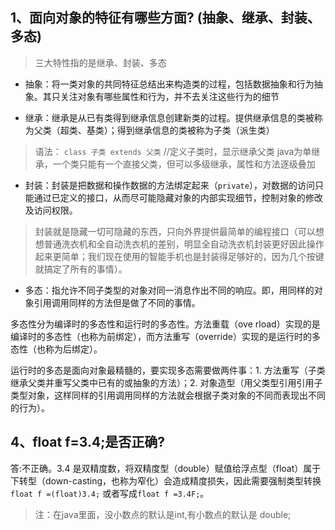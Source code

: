 ## 1、面向对象的特征有哪些方面? (抽象、继承、封装、多态)
> 三大特性指的是继承、封装、多态

- 抽象：将一类对象的共同特征总结出来构造类的过程，包括数据抽象和行为抽象。其只关注对象有哪些属性和行为，并不去关注这些行为的细节

- 继承：继承是从已有类得到继承信息创建新类的过程。提供继承信息的类被称为父类（超类、基类）；得到继承信息的类被称为子类（派生类）
> 语法： `class 子类 extends 父类`  //定义子类时，显示继承父类
> java为单继承，一个类只能有一个直接父类，但可以多级继承，属性和方法逐级叠加

- 封装：封装是把数据和操作数据的方法绑定起来（`private`），对数据的访问只能通过已定义的接口，从而尽可能隐藏对象的内部实现细节，控制对象的修改及访问权限。
> 封装就是隐藏一切可隐藏的东西，只向外界提供最简单的编程接口（可以想想普通洗衣机和全自动洗衣机的差别，明显全自动洗衣机封装更好因此操作起来更简单；我们现在使用的智能手机也是封装得足够好的，因为几个按键就搞定了所有的事情）。

- 多态：指允许不同子类型的对象对同一消息作出不同的响应。即，用同样的对象引用调用同样的方法但是做了不同的事情。

多态性分为编译时的多态性和运行时的多态性。方法重载（ove
rload）实现的是编译时的多态性（也称为前绑定），而方法重写（override）实现的是运行时的多态性（也称为后绑定）。

运行时的多态是面向对象最精髓的，要实现多态需要做两件事：1. 方法重写（子类继承父类并重写父类中已有的或抽象的方法）；2. 对象造型（用父类型引用引用子类型对象，这样同样的引用调用同样的方法就会根据子类对象的不同而表现出不同的行为）。


## 4、float f=3.4;是否正确?
答:不正确。3.4 是双精度数，将双精度型（double）赋值给浮点型（float）属于下转型（down-casting，也称为窄化）会造成精度损失，因此需要强制类型转换`float f =(float)3.4;` 或者写成`float f =3.4F;`。
> 注：在java里面，没小数点的默认是int,有小数点的默认是 double;
